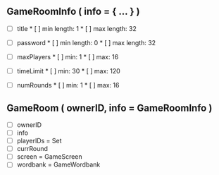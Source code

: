 ## GameRoomInfo ( info = { ... } )

* [ ]  title
       * [ ]  min length: 1
       * [ ]  max length: 32

* [ ]  password
       * [ ]  min length: 0
       * [ ]  max length: 32

* [ ]  maxPlayers
       * [ ]  min: 1
       * [ ]  max: 16

* [ ]  timeLimit
       * [ ]  min: 30
       * [ ]  max: 120

* [ ]  numRounds
       * [ ]  min: 1
       * [ ]  max: 16


## GameRoom ( ownerID, info = GameRoomInfo )

* [ ]  ownerID
* [ ]  info
* [ ]  playerIDs = Set
* [ ]  currRound
* [ ]  screen = GameScreen
* [ ]  wordbank = GameWordbank
